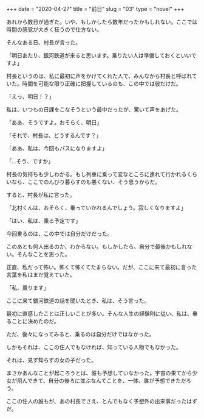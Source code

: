 +++
date = "2020-04-27"
title = "前日"
slug = "03"
type = "novel"
+++

あれから数日が過ぎた。いや、もしかしたら数年だったかもしれない。ここでは時間の感覚が大きく狂うので仕方ない。

そんなある日、村長が言った。

「明日あたり、銀河鉄道が来ると思います。乗りたい人は準備しておくといいですよ」

村長というのは、私に最初に声をかけてくれた人で、みんなから村長と呼ばれていた。時間を可能な限り正確に把握しているのも、この中では彼だけだ。

「えっ、明日！？」

私は、いつもの日課をこなそうという最中だったが、驚いて声をあげた。

「ああ、そうですよ。おそらく、明日」

「それで、村長は、どうするんです？」

「ああ、私は、今回もパスになりますよ」

「...そう、ですか」

村長の気持ちも少しわかる。もし列車に乗って変なところに連れて行かれるくらいなら、ここでのんびり暮らすのも悪くない、そう思うからだ。

すると、村長が私に言った。

「北村くんは、おそらく、乗っていかれるんでしょう。寂しくなりますよ」

「はい、私は、乗る予定です」

今回乗るのは、この中では自分だけだった。

このあとも何人出るのか、わからない。もしかしたら、自分で最後かもしれない。そんなことを思った。

正直、私だって怖い。怖くて怖くてたまらない。だが、ここに来て最初に言った言葉を私はまだ覚えていた。

「私、乗ります」

ここに来て銀河鉄道の話を聞いたとき、私は、そう言った。

最初に直感したことは正しいことが多い。そんな人生の経験則に従い、私は、乗ることに決めたのだ。

ただ、後々になってみると、乗るのは自分だけではなかった。

しかもそれは、ここの住人でもなければ、知っている人物でもなかった。

それは、見ず知らずの女の子だった。

まさかあんなことが起ころうとは、誰も予想していなかった。宇宙の果てから少女が飛んできて、自分の後ろに並ぶなんてことを、一体、誰が予想できただろう。

ここの住人の誰もが、あの村長でさえ、とんでもなく予想外の出来事だったはずだ。

